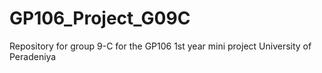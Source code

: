 # GP106_Project_G09C
Repository for group 9-C for the GP106 1st year mini project University of Peradeniya

